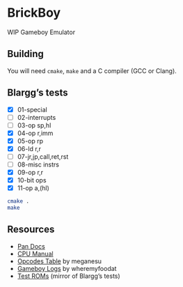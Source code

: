 # BrickBoy

WIP Gameboy Emulator

## Building

You will need `cmake`, `make` and a C compiler (GCC or Clang).

## Blargg’s tests

 - [x] 01-special
 - [ ] 02-interrupts
 - [ ] 03-op sp,hl
 - [x] 04-op r,imm
 - [x] 05-op rp
 - [x] 06-ld r,r
 - [ ] 07-jr,jp,call,ret,rst
 - [ ] 08-misc instrs
 - [x] 09-op r,r
 - [x] 10-bit ops
 - [x] 11-op a,(hl)

```bash
cmake .
make
```

## Resources

- [Pan Docs](https://gbdev.io/pandocs/)
- [CPU Manual](http://marc.rawer.de/Gameboy/Docs/GBCPUman.pdf)
- [Opcodes Table](https://meganesu.github.io/generate-gb-opcodes/) by meganesu
- [Gameboy Logs](https://github.com/wheremyfoodat/Gameboy-logs) by wheremyfoodat
- [Test ROMs](https://github.com/retrio/gb-test-roms) (mirror of Blargg’s tests)
